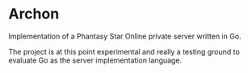 Archon
======

Implementation of a Phantasy Star Online private server written in Go.  

The project is at this point experimental and really a testing ground to evaluate Go as the server implementation language.
